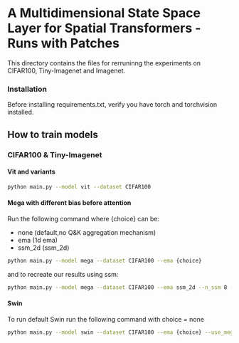 # A Multidimensional State Space Layer for Spatial Transformers - Runs with Patches

This directory contains the files for rerruninng the experiments on CIFAR100, Tiny-Imagenet and Imagenet.
### Installation
Before installing requirements.txt, verify you have torch and torchvision installed.

## How to train models

### CIFAR100 & Tiny-Imagenet
#### Vit and variants
```bash
python main.py --model vit --dataset CIFAR100
```

#### Mega with different bias before attention
Run the following command where {choice} can be:
- none (default,no Q&K aggregation mechanism)
- ema (1d ema)
- ssm_2d (ssm_2d)

```bash
python main.py --model mega --dataset CIFAR100 --ema {choice}
```
and to recreate our results using ssm:
```bash
python main.py --model mega --dataset CIFAR100 --ema ssm_2d --n_ssm 8 --ndim 16
```
#### Swin

To run default Swin run the following command with choice = none

```bash
python main.py --model swin --dataset CIFAR100 --ema {choice} --use_mega_gating --embed_dim 96
```